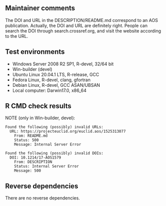 ## Maintainer comments     
The DOI and URL in the DESCRIPTION/README.md correspond to an AOS publication. 
Actually, the DOI and URL are definitely right. People can search the DOI through  search.crossref.org, and visit the website according to the URL. 

## Test environments
* Windows Server 2008 R2 SP1, R-devel, 32/64 bit
* Win-builder (devel)
* Ubuntu Linux 20.04.1 LTS, R-release, GCC
* Fedora Linux, R-devel, clang, gfortran
* Debian Linux, R-devel, GCC ASAN/UBSAN
* Local computer: Darwin17.0, x86_64

## R CMD check results
NOTE (only in Win-builder, devel): 

```
Found the following (possibly) invalid URLs:
  URL: https://projecteuclid.org/euclid.aos/1525313077
    From: README.md
    Status: 500
    Message: Internal Server Error
    
Found the following (possibly) invalid DOIs:
  DOI: 10.1214/17-AOS1579
    From: DESCRIPTION
    Status: Internal Server Error
    Message: 500
```

## Reverse dependencies
There are no reverse dependencies.
